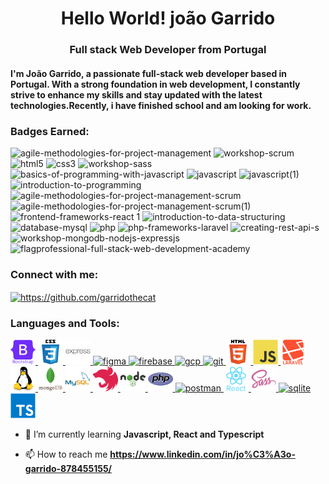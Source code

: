 <h1 align="center">Hello World! joão Garrido</h1>
<h3 align="center">Full stack Web Developer from Portugal</h3>

<h4>I'm João Garrido, a passionate full-stack web developer based in Portugal. With a strong foundation in web development, I constantly strive to enhance my skills and stay updated with the latest technologies.Recently, i have finished school and am looking for work.</h4>

<h3 align="left">Badges Earned:</h3>

![agile-methodologies-for-project-management](https://github.com/garridothecat/garridothecat/assets/107148935/829445b6-789c-4086-a688-96f9854fa23f)
![workshop-scrum](https://github.com/garridothecat/garridothecat/assets/107148935/db8bea6e-16b0-4d29-80ab-6ffccdb210c4)
![html5](https://github.com/garridothecat/garridothecat/assets/107148935/b306b06a-48cc-434a-9cdf-a4c8b25d1730)
![css3](https://github.com/garridothecat/garridothecat/assets/107148935/e9b254f0-2ea1-44a0-ba55-b532d0270732)
![workshop-sass](https://github.com/garridothecat/garridothecat/assets/107148935/3eb51384-c293-484e-9c22-59e74a82dac4)
![basics-of-programming-with-javascript](https://github.com/garridothecat/garridothecat/assets/107148935/08d83c95-1cec-430c-98ef-3c701a02f9c4)
![javascript](https://github.com/garridothecat/garridothecat/assets/107148935/a57acb69-d455-4e38-8aa1-379257a8ad85)
![javascript(1)](https://github.com/garridothecat/garridothecat/assets/107148935/30b6a264-e1c8-401b-97b3-254a2cccd310)
![introduction-to-programming](https://github.com/garridothecat/garridothecat/assets/107148935/def2366e-0fef-413d-b7a8-277d6c7c6a38)
![agile-methodologies-for-project-management-scrum](https://github.com/garridothecat/garridothecat/assets/107148935/b972a7b5-1b21-40d4-9b8a-548706a36cbf)
![agile-methodologies-for-project-management-scrum(1)](https://github.com/garridothecat/garridothecat/assets/107148935/ec9b2a1e-5c7c-45b8-84cc-df8045d6917b)
![frontend-frameworks-react 1](https://github.com/garridothecat/garridothecat/assets/107148935/2cf29682-9f3e-4978-9a09-d5d6fdd14313)
![introduction-to-data-structuring](https://github.com/garridothecat/garridothecat/assets/107148935/22cab0be-836a-4d88-b2a3-3770dbc39649)
![database-mysql](https://github.com/garridothecat/garridothecat/assets/107148935/f0192548-3766-40a7-8a85-76d8396bb3ba)
![php](https://github.com/garridothecat/garridothecat/assets/107148935/f27f22f3-dde8-403c-b94b-a48f69fe2cb0)
![php-frameworks-laravel](https://github.com/garridothecat/garridothecat/assets/107148935/0eaa1326-c698-4172-bf8f-a54eed9f574d)
![creating-rest-api-s](https://github.com/garridothecat/garridothecat/assets/107148935/faf6278b-8012-4a85-a49c-7c6780fa8f27)
![workshop-mongodb-nodejs-expressjs](https://github.com/garridothecat/garridothecat/assets/107148935/355c72af-53db-4fc5-ad2c-ade47b4ef5ff)
![flagprofessional-full-stack-web-development-academy](https://github.com/garridothecat/garridothecat/assets/107148935/14516f8a-121d-44cd-a5fc-c3d43ffd8c9a)




<h3 align="left">Connect with me:</h3>
<p align="left">
<a href="https://linkedin.com/in/https://github.com/garridothecat" target="blank"><img align="center" src="https://raw.githubusercontent.com/rahuldkjain/github-profile-readme-generator/master/src/images/icons/Social/linked-in-alt.svg" alt="https://github.com/garridothecat" height="30" width="40" /></a>
</p>

<h3 align="left">Languages and Tools:</h3>
<p align="left"> <a href="https://getbootstrap.com" target="_blank" rel="noreferrer"> <img src="https://raw.githubusercontent.com/devicons/devicon/master/icons/bootstrap/bootstrap-plain-wordmark.svg" alt="bootstrap" width="40" height="40"/> </a> <a href="https://www.w3schools.com/css/" target="_blank" rel="noreferrer"> <img src="https://raw.githubusercontent.com/devicons/devicon/master/icons/css3/css3-original-wordmark.svg" alt="css3" width="40" height="40"/> </a> <a href="https://expressjs.com" target="_blank" rel="noreferrer"> <img src="https://raw.githubusercontent.com/devicons/devicon/master/icons/express/express-original-wordmark.svg" alt="express" width="40" height="40"/> </a> <a href="https://www.figma.com/" target="_blank" rel="noreferrer"> <img src="https://www.vectorlogo.zone/logos/figma/figma-icon.svg" alt="figma" width="40" height="40"/> </a> <a href="https://firebase.google.com/" target="_blank" rel="noreferrer"> <img src="https://www.vectorlogo.zone/logos/firebase/firebase-icon.svg" alt="firebase" width="40" height="40"/> </a> <a href="https://cloud.google.com" target="_blank" rel="noreferrer"> <img src="https://www.vectorlogo.zone/logos/google_cloud/google_cloud-icon.svg" alt="gcp" width="40" height="40"/> </a> <a href="https://git-scm.com/" target="_blank" rel="noreferrer"> <img src="https://www.vectorlogo.zone/logos/git-scm/git-scm-icon.svg" alt="git" width="40" height="40"/> </a> <a href="https://www.w3.org/html/" target="_blank" rel="noreferrer"> <img src="https://raw.githubusercontent.com/devicons/devicon/master/icons/html5/html5-original-wordmark.svg" alt="html5" width="40" height="40"/> </a> <a href="https://developer.mozilla.org/en-US/docs/Web/JavaScript" target="_blank" rel="noreferrer"> <img src="https://raw.githubusercontent.com/devicons/devicon/master/icons/javascript/javascript-original.svg" alt="javascript" width="40" height="40"/> </a> <a href="https://laravel.com/" target="_blank" rel="noreferrer"> <img src="https://raw.githubusercontent.com/devicons/devicon/master/icons/laravel/laravel-plain-wordmark.svg" alt="laravel" width="40" height="40"/> </a> <a href="https://www.linux.org/" target="_blank" rel="noreferrer"> <img src="https://raw.githubusercontent.com/devicons/devicon/master/icons/linux/linux-original.svg" alt="linux" width="40" height="40"/> </a> <a href="https://www.mongodb.com/" target="_blank" rel="noreferrer"> <img src="https://raw.githubusercontent.com/devicons/devicon/master/icons/mongodb/mongodb-original-wordmark.svg" alt="mongodb" width="40" height="40"/> </a> <a href="https://www.mysql.com/" target="_blank" rel="noreferrer"> <img src="https://raw.githubusercontent.com/devicons/devicon/master/icons/mysql/mysql-original-wordmark.svg" alt="mysql" width="40" height="40"/> </a> <a href="https://nestjs.com/" target="_blank" rel="noreferrer"> <img src="https://raw.githubusercontent.com/devicons/devicon/master/icons/nestjs/nestjs-plain.svg" alt="nestjs" width="40" height="40"/> </a> <a href="https://nodejs.org" target="_blank" rel="noreferrer"> <img src="https://raw.githubusercontent.com/devicons/devicon/master/icons/nodejs/nodejs-original-wordmark.svg" alt="nodejs" width="40" height="40"/> </a> <a href="https://www.php.net" target="_blank" rel="noreferrer"> <img src="https://raw.githubusercontent.com/devicons/devicon/master/icons/php/php-original.svg" alt="php" width="40" height="40"/> </a> <a href="https://postman.com" target="_blank" rel="noreferrer"> <img src="https://www.vectorlogo.zone/logos/getpostman/getpostman-icon.svg" alt="postman" width="40" height="40"/> </a> <a href="https://reactjs.org/" target="_blank" rel="noreferrer"> <img src="https://raw.githubusercontent.com/devicons/devicon/master/icons/react/react-original-wordmark.svg" alt="react" width="40" height="40"/> </a> <a href="https://sass-lang.com" target="_blank" rel="noreferrer"> <img src="https://raw.githubusercontent.com/devicons/devicon/master/icons/sass/sass-original.svg" alt="sass" width="40" height="40"/> </a> <a href="https://www.sqlite.org/" target="_blank" rel="noreferrer"> <img src="https://www.vectorlogo.zone/logos/sqlite/sqlite-icon.svg" alt="sqlite" width="40" height="40"/> </a> <a href="https://www.typescriptlang.org/" target="_blank" rel="noreferrer"> <img src="https://raw.githubusercontent.com/devicons/devicon/master/icons/typescript/typescript-original.svg" alt="typescript" width="40" height="40"/> </a> </p>

<div data-iframe-width="150" data-iframe-height="270" data-share-badge-id="6a65d7d9-d798-49ac-a932-9976da3034a1" data-share-badge-host="https://www.credly.com">
  <div data-iframe-width="150" data-iframe-height="270" data-share-badge-id="6a65d7d9-d798-49ac-a932-9976da3034a1" data-share-badge-host="https://www.credly.com"></div>
</div>



- 🌱 I’m currently learning **Javascript, React and Typescript**

- 📫 How to reach me **https://www.linkedin.com/in/jo%C3%A3o-garrido-878455155/**
